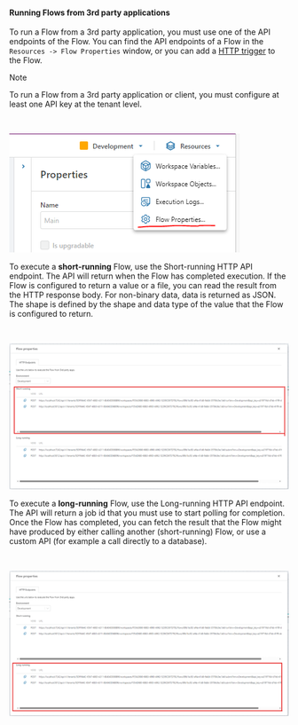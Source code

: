 
#### Running Flows from 3rd party applications

To run a Flow from a 3rd party application, you must use one of the API endpoints of the Flow. You can find the API endpoints of a Flow in the `Resources -> Flow Properties` window, or you can add a [HTTP trigger](../../triggers/http-trigger.md) to the Flow.


> [!NOTE]
> To run a Flow from a 3rd party application or client, you must configure at least one API key at the tenant level.

<br/>

![img](../../../../images/running1.png)

To execute a **short-running** Flow, use the Short-running HTTP API endpoint. The API will return when the Flow has completed execution. If the Flow is configured to return a value or a file, you can read the result from the HTTP response body. For non-binary data, data is returned as JSON. The shape is defined by the shape and data type of the value that the Flow is configured to return. 
 
<br/>

![img](../../../../images/running2.png)

To execute a **long-running** Flow, use the Long-running HTTP API endpoint. The API will return a job id that you must use to start polling for completion. Once the Flow has completed, you can fetch the result that the Flow might have produced by either calling another (short-running) Flow, or use a custom API (for example a call directly to a database).

<br/>

![img](../../../../images/running3.png)


